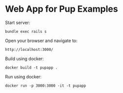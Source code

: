 # Web App for Pup Examples


Start server:

    bundle exec rails s


Open your browser and navigate to:

    http://localhost:3000/


Build using docker:

    docker build -t pupapp .

Run using docker:

    docker run -p 3000:3000 -it -t pupapp
